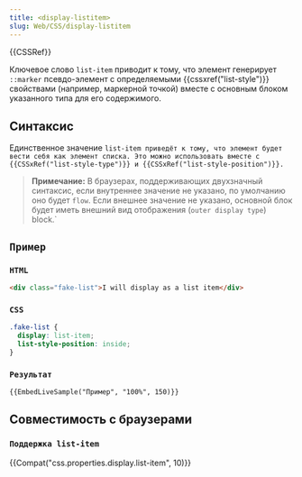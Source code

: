```yaml
---
title: <display-listitem>
slug: Web/CSS/display-listitem
---
```


{{CSSRef}}

Ключевое слово `list-item` приводит к тому, что элемент генерирует `::marker` псевдо-элемент с определяемыми {{cssxref("list-style")}} свойствами (например, маркерной точкой) вместе с основным блоком указанного типа для его содержимого.

## Синтаксис

Единственное значение `list-item приведёт к тому, что элемент будет вести себя как элемент списка. Это можно использовать вместе с {{CSSxRef("list-style-type")}} и {{CSSxRef("list-style-position")}}.`

> **Примечание:** В браузерах, поддерживающих двухзначный синтаксис, если внутреннее значение не указано, по умолчанию оно будет `flow`. Если внешнее значение не указано, основной блок будет иметь внешний вид отображения (`outer display type`) block.`

## `Пример`

### `HTML`

```html
<div class="fake-list">I will display as a list item</div>
```

### `CSS`

```css
.fake-list {
  display: list-item;
  list-style-position: inside;
}
```

### `Результат`

`{{EmbedLiveSample("Пример", "100%", 150)}}`

## Совместимость с браузерами

### `Поддержка list-item`

{{Compat("css.properties.display.list-item", 10)}}
